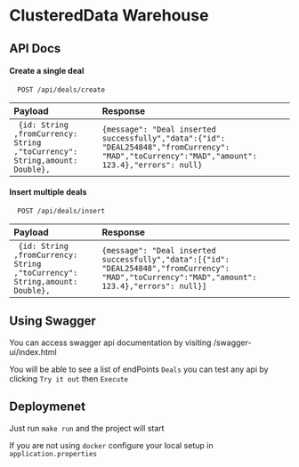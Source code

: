 # ClusteredData Warehouse



## API Docs

#### Create a single deal

```http
  POST /api/deals/create
```

| Payload |  Response                       |
| :-------- |  :-------------------------------- |
| ` {id: String ,fromCurrency: String ,"toCurrency": String,amount: Double},`   |  `{message": "Deal inserted successfully","data":{"id": "DEAL254848","fromCurrency": "MAD","toCurrency":"MAD","amount": 123.4},"errors": null}` |

#### Insert multiple deals

```http
  POST /api/deals/insert
```

| Payload |  Response                       |
| :-------- |  :-------------------------------- |
| ` {id: String ,fromCurrency: String ,"toCurrency": String,amount: Double},`   |  `{message": "Deal inserted successfully","data":[{"id": "DEAL254848","fromCurrency": "MAD","toCurrency":"MAD","amount": 123.4},"errors": null}]` |


## Using Swagger
You can access swagger api documentation by visiting /swagger-ui/index.html

You will be able to see a list of endPoints  `Deals` you can test any api by clicking `Try it out` then `Execute`


## Deploymenet

Just run `make run` and the project will start

If you are not using `docker` configure your local setup in `application.properties`